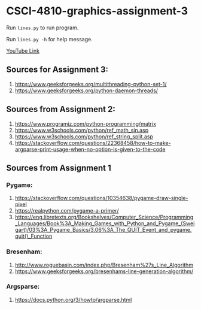 # CSCI-4810-graphics-assignment-3

Run `lines.py` to run program.

Run `lines.py -h` for help message.

[YouTube Link](https://youtu.be/VyVEBPhl2y0)

## Sources for Assignment 3:
1. https://www.geeksforgeeks.org/multithreading-python-set-1/
2. https://www.geeksforgeeks.org/python-daemon-threads/

## Sources from Assignment 2:
1. https://www.programiz.com/python-programming/matrix
2. https://www.w3schools.com/python/ref_math_sin.asp
3. https://www.w3schools.com/python/ref_string_split.asp
4. https://stackoverflow.com/questions/22368458/how-to-make-argparse-print-usage-when-no-option-is-given-to-the-code

## Sources from Assignment 1
### Pygame:
1. https://stackoverflow.com/questions/10354638/pygame-draw-single-pixel
2. https://realpython.com/pygame-a-primer/
3. https://eng.libretexts.org/Bookshelves/Computer_Science/Programming_Languages/Book%3A_Making_Games_with_Python_and_Pygame_(Sweigart)/03%3A_Pygame_Basics/3.06%3A_The_QUIT_Event_and_pygame.quit()_Function

### Bresenham:
1. http://www.roguebasin.com/index.php/Bresenham%27s_Line_Algorithm
2. https://www.geeksforgeeks.org/bresenhams-line-generation-algorithm/

### Argsparse:
1. https://docs.python.org/3/howto/argparse.html
